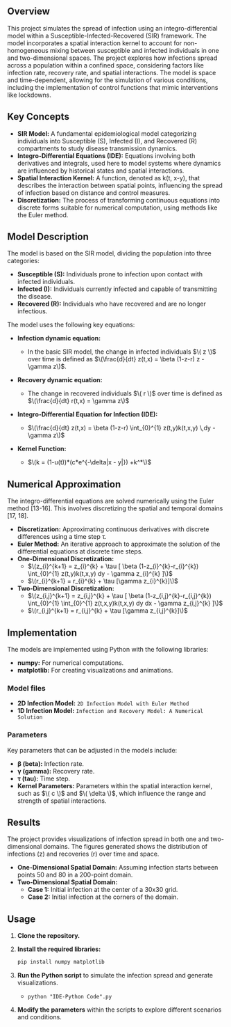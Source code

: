 ## Overview

This project simulates the spread of infection using an integro-differential model within a Susceptible-Infected-Recovered (SIR) framework. The model incorporates a spatial interaction kernel to account for non-homogeneous mixing between susceptible and infected individuals in one and two-dimensional spaces. 
The project explores how infections spread across a population within a confined space, considering factors like infection rate, recovery rate, and spatial interactions. 
The model is space and time-dependent, allowing for the simulation of various conditions, including the implementation of control functions that mimic interventions like lockdowns.

## Key Concepts

*   **SIR Model:** A fundamental epidemiological model categorizing individuals into Susceptible (S), Infected (I), and Recovered (R) compartments to study disease transmission dynamics.
*   **Integro-Differential Equations (IDE):** Equations involving both derivatives and integrals, used here to model systems where dynamics are influenced by historical states and spatial interactions.
*   **Spatial Interaction Kernel:** A function, denoted as k(t, x-y), that describes the interaction between spatial points, influencing the spread of infection based on distance and control measures.
*   **Discretization:** The process of transforming continuous equations into discrete forms suitable for numerical computation, using methods like the Euler method.

## Model Description

The model is based on the SIR model, dividing the population into three categories:

*   **Susceptible (S):** Individuals prone to infection upon contact with infected individuals.
*   **Infected (I):** Individuals currently infected and capable of transmitting the disease.
*   **Recovered (R):** Individuals who have recovered and are no longer infectious.

The model uses the following key equations:

*   **Infection dynamic equation:**

    *   In the basic SIR model, the change in infected individuals $\( z \)$ over time is defined as $\(\frac{d}{dt} z(t,x) = \beta (1-z-r) z - \gamma z\)$.
*   **Recovery dynamic equation:**

    *   The change in recovered individuals $\( r \)$ over time is defined as $\(\frac{d}{dt} r(t,x) = \gamma z\)$
*   **Integro-Differential Equation for Infection (IDE):**

    *   $\(\frac{d}{dt} z(t,x) = \beta (1-z-r) \int_{0}^{1} z(t,y)k(t,x,y) \,dy - \gamma z\)$
*   **Kernel Function:**
    *   $\(k = (1-u(t))*(c*e^{-\delta|x - y|}) +k^*\)$

## Numerical Approximation

The integro-differential equations are solved numerically using the Euler method [13-16]. This involves discretizing the spatial and temporal domains [17, 18].

*   **Discretization:** Approximating continuous derivatives with discrete differences using a time step τ.
*   **Euler Method:** An iterative approach to approximate the solution of the differential equations at discrete time steps.
*   **One-Dimensional Discretization:**
    *   $\(z_{i}^{k+1} = z_{i}^{k} + \tau [ \beta (1-z_{i}^{k}-r_{i}^{k}) \int_{0}^{1} z(t,y)k(t,x,y) dy - \gamma z_{i}^{k} ]\)$
    *   $\(r_{i}^{k+1} = r_{i}^{k} + \tau [\gamma z_{i}^{k}]\)$
*   **Two-Dimensional Discretization:**
    *   $\(z_{i,j}^{k+1} = z_{i,j}^{k} + \tau [ \beta (1-z_{i,j}^{k}-r_{i,j}^{k}) \int_{0}^{1} \int_{0}^{1} z(t,x,y)k(t,x,y) dy dx - \gamma z_{i,j}^{k} ]\)$
    *    $\(r_{i,j}^{k+1} = r_{i,j}^{k} + \tau [\gamma z_{i,j}^{k}]\)$

## Implementation

The models are implemented using Python with the following libraries:

*   **numpy:** For numerical computations.
*   **matplotlib:** For creating visualizations and animations.

### Model files

*   **2D Infection Model:** `2D Infection Model with Euler Method`
*   **1D Infection Model:** `Infection and Recovery Model: A Numerical Solution`

### Parameters

Key parameters that can be adjusted in the models include:

*   **β (beta):** Infection rate.
*   **γ (gamma):** Recovery rate.
*   **τ (tau):** Time step.
*   **Kernel Parameters:** Parameters within the spatial interaction kernel, such as $\( c \)$ and $\( \delta \)$, which influence the range and strength of spatial interactions.

## Results

The project provides visualizations of infection spread in both one and two-dimensional domains.  The figures generated shows the distribution of infections (z) and recoveries (r) over time and space.

*   **One-Dimensional Spatial Domain:** Assuming infection starts between points 50 and 80 in a 200-point domain.
*   **Two-Dimensional Spatial Domain:**
    *   **Case 1:** Initial infection at the center of a 30x30 grid.
    *   **Case 2:** Initial infection at the corners of the domain.

## Usage

1.  **Clone the repository.**
2.  **Install the required libraries:**

    ```bash
    pip install numpy matplotlib
    ```
3.  **Run the Python script** to simulate the infection spread and generate visualizations.
    *   `python "IDE-Python Code".py`
   
4.  **Modify the parameters** within the scripts to explore different scenarios and conditions.
